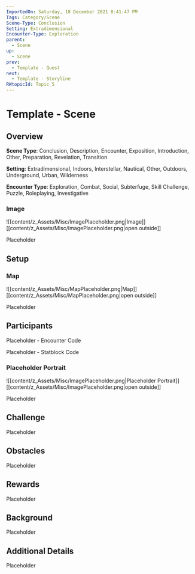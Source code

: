 ```yaml
---
ImportedOn: Saturday, 18 December 2021 8:41:47 PM
Tags: Category/Scene
Scene-Type: Conclusion
Setting: Extradimensional
Encounter-Type: Exploration
parent:
  - Scene
up:
  - Scene
prev:
  - Template - Quest
next:
  - Template - Storyline
RWtopicId: Topic_5
---
```

# Template - Scene
## Overview
**Scene Type**: Conclusion, Description, Encounter, Exposition, Introduction, Other, Preparation, Revelation, Transition

**Setting**: Extradimensional, Indoors, Interstellar, Nautical, Other, Outdoors, Underground, Urban, Wilderness

**Encounter Type**: Exploration, Combat, Social, Subterfuge, Skill Challenge, Puzzle, Roleplaying, Investigative

### Image
![[content/z_Assets/Misc/ImagePlaceholder.png|Image]]
[[content/z_Assets/Misc/ImagePlaceholder.png|open outside]]

Placeholder

## Setup
### Map
![[content/z_Assets/Misc/MapPlaceholder.png|Map]]
[[content/z_Assets/Misc/MapPlaceholder.png|open outside]]

Placeholder

## Participants
Placeholder - Encounter Code

Placeholder - Statblock Code

### Placeholder Portrait
![[content/z_Assets/Misc/ImagePlaceholder.png|Placeholder Portrait]]
[[content/z_Assets/Misc/ImagePlaceholder.png|open outside]]

Placeholder

## Challenge
Placeholder

## Obstacles
Placeholder

## Rewards
Placeholder

## Background
Placeholder

## Additional Details
Placeholder

